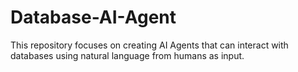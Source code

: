 # Database-AI-Agent
This repository focuses on creating AI Agents that can interact with databases using natural language from humans as input. 
